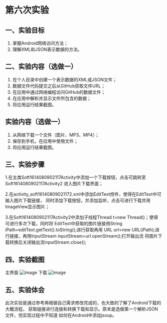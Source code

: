 # 第六次实验

## 一、实验目标

1. 掌握Android网络访问方法；
2. 理解XML和JSON表示数据的方法。

## 二、实验内容（选做一）

1. 在个人目录中创建一个表示数据的XML或JSON文件；
2. 数据文件代码提交之后从GitHub获取文件URL；
3. 在应用中通过网络编程访问GitHub的数据文件；
4. 在应用中解析并显示文件所包含的数据；
5. 将应用运行结果截图。

## 实验内容（选做一）

1. 从网络下载一个文件（图片、MP3、MP4）；
2. 保存到手机，在应用中使用文件；
3. 将应用运行结果截图。

## 三、实验步骤
1.在主类Soft1614080902117Activity中添加一个下载按钮，点击可跳转至Soft1614080902117Activity2
  进入图片下载界面；
  
2.在activity_soft16140809021172.xml中添加EditText控件，使得在EditText中可输入图片下载链接，
  同时添加下载按钮，并添加监听，点击可进行下载并用ImageView显示图片；
 
3.在Soft1614080902117Activity2中添加子线程Thread t=new Thread()；使得可进行多次下载，同时将
  EditText中获取的图片链接用String iPath=editText.getText().toString();进行获取再用
  URL url=new URL(iPath);进行链接，再用InputStream inputStream=url.openStream();打开输出流
  将图片下载转换后关闭输出流inputStream.close();
  
## 四、实验截图
主界面
![image](https://github.com/1614080902117/android-labs-2018/blob/master/soft1614080902117/shiyan6.1.png)
下载
![image](https://github.com/1614080902117/android-labs-2018/blob/master/soft1614080902117/shiyan6.2.png)
## 五、实验体会
  此次实验是通过参考再根据自己需求修改完成的，也大致的了解了Android下载的大概流程，
  获取链接进行连接和转换下载和显示。原本是选做第一个解析JSON文件，但实现过程中不知道
  如何在Android中添加jsoup。
  
